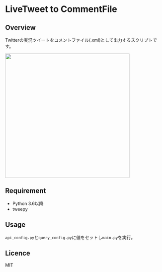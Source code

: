 # LiveTweet to CommentFile

## Overview

Twitterの実況ツイートをコメントファイル(.xml)として出力するスクリプトです。

<img src="https://user-images.githubusercontent.com/55623419/91150728-bc60ea00-e6f7-11ea-85f2-bb2917ce66af.png" width="400px">

## Requirement

- Python 3.6以降
- tweepy

## Usage

`api_config.py`と`query_config.py`に値をセットし`main.py`を実行。

## Licence

MIT